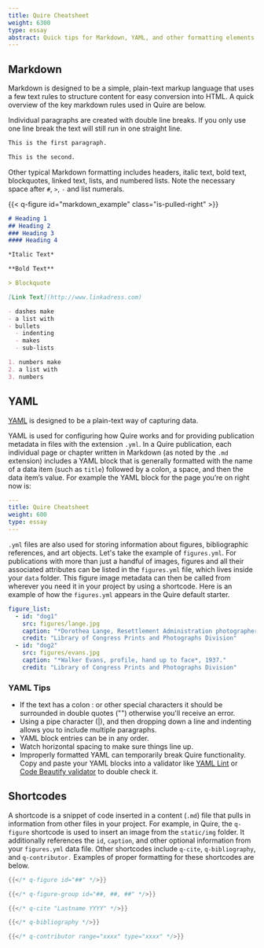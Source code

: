 ```yaml
---
title: Quire Cheatsheet
weight: 6300
type: essay
abstract: Quick tips for Markdown, YAML, and other formatting elements in Quire
---
```


## Markdown

Markdown is designed to be a simple, plain-text markup language that uses a few text rules to structure content for easy conversion into HTML. A quick overview of the key markdown rules used in Quire are below.

Individual paragraphs are created with double line breaks. If you only use one line break the text will still run in one straight line.

```md
This is the first paragraph.

This is the second.
```

Other typical Markdown formatting includes headers, italic text, bold text, blockquotes, linked text, lists, and numbered lists. Note the necessary space after `#`, `>`, `-` and list numerals.

{{< q-figure id="markdown_example" class="is-pulled-right" >}}

```md
# Heading 1
## Heading 2
### Heading 3
#### Heading 4

*Italic Text*

**Bold Text**

> Blockquote

[Link Text](http://www.linkadress.com)

- dashes make
- a list with
- bullets
  - indenting
  - makes
  - sub-lists

1. numbers make
2. a list with
3. numbers
```

## YAML

[YAML](http://yaml.org/) is designed to be a plain-text way of capturing data.

YAML is used for configuring how Quire works and for providing publication metadata in files with the extension `.yml`. In a Quire publication, each individual page or chapter written in Markdown (as noted by the `.md` extension) includes a YAML block that is generally formatted with the name of a data item (such as `title`) followed by a colon, a space, and then the data item’s value. For example the YAML block for the page you’re on right now is:

```yaml
---
title: Quire Cheatsheet
weight: 600
type: essay
---
```

`.yml` files are also used for storing information about figures, bibliographic references, and art objects. Let's take the example of `figures.yml`. For publications with more than just a handful of images, figures and all their associated attributes can be listed in the `figures.yml` file, which lives inside your `data` folder. This figure image metadata can then be called from wherever you need it in your project by using a shortcode. Here is an example of how the `figures.yml` appears in the Quire default starter.

```yaml
figure_list:
  - id: "dog1"
    src: figures/lange.jpg
    caption: "*Dorothea Lange, Resettlement Administration photographer, in California*, 1936."
    credit: "Library of Congress Prints and Photographs Division"
  - id: "dog2"
    src: figures/evans.jpg
    caption: "*Walker Evans, profile, hand up to face*, 1937."
    credit: "Library of Congress Prints and Photographs Division"
```

### YAML Tips

- If the text has a colon : or other special characters it should be surrounded in double quotes ("") otherwise you'll receive an error.
- Using a pipe character (|), and then dropping down a line and indenting allows you to include multiple paragraphs.
- YAML block entries can be in any order.
- Watch horizontal spacing to make sure things line up.
- Improperly formatted YAML can temporarily break Quire functionality. Copy and paste your YAML blocks into a validator like [YAML Lint](http://www.yamllint.com/) or [Code Beautify validator](https://codebeautify.org/yaml-validator) to double check it.


## Shortcodes

A shortcode is a snippet of code inserted in a content (`.md`) file that pulls in information from other files in your project. For example, in Quire, the `q-figure` shortcode is used to insert an image from the `static/img` folder. It additionally references the `id`, `caption`, and other optional information from your `figures.yml` data file. Other shortcodes include `q-cite`, `q-bibliography`, and `q-contributor.` Examples of proper formatting for these shortcodes are below.

```go
{{</* q-figure id="##" */>}}

{{</* q-figure-group id="##, ##, ##" */>}}

{{</* q-cite "Lastname YYYY" */>}}

{{</* q-bibliography */>}}

{{</* q-contributor range="xxxx" type="xxxx" */>}}

```
